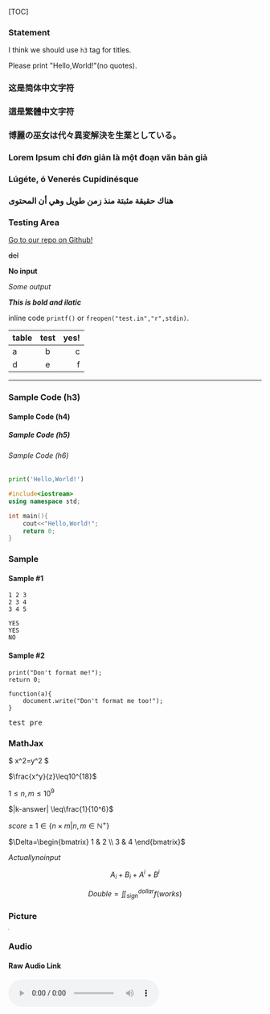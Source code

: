 <!--title: HHSOJ Test Problem-->
<!--description: The statement for hhsoj test problem.-->
<!--creationDate: 20200807-->

[TOC]

### Statement

I think we should use `h3` tag for titles.

Please print "Hello,World!"(no quotes).

### 这是简体中文字符

### 這是繁體中文字符

### 博麗の巫女は代々異変解決を生業としている。

### Lorem Ipsum chỉ đơn giản là một đoạn văn bản giả

### Lúgéte, ó Venerés Cupídinésque

### هناك حقيقة مثبتة منذ زمن طويل وهي أن المحتوى 

### Testing Area

[Go to our repo on Github!](https://www.github.com/XiaoGeNintendo/HHSOJ-Essential)

~~del~~

**No input**

*Some output*

***This is bold and ilatic***

inline code `printf()` or `freopen("test.in","r",stdin)`.

|table  | test |   yes!|
|-------|:----:|------:|
|a|b|c|
|d|e|f|

------------

### Sample Code (h3)
#### Sample Code (h4)
##### Sample Code (h5)
###### Sample Code (h6)

```python
print('Hello,World!')
```

```cpp
#include<iostream>
using namespace std;

int main(){
    cout<<"Hello,World!";
    return 0;
}
```

### Sample

#### Sample #1

```in
1 2 3
2 3 4
3 4 5
```

```out
YES
YES
NO
```

#### Sample #2

```in
print("Don't format me!");
return 0;
```

```out
function(a){
    document.write("Don't format me too!");
}
```

<pre>test pre</pre>

### **MathJax**

$ x^2=y^2 $

$\frac{x^y}{z}\leq10^{18}$

$1\leq n,m\leq10^9$

$|k-answer| \leq\frac{1}{10^6}$

$score \pm 1 \in \lbrace n \times m | n,m \in \mathbb{N}^{+} \rbrace$

$\Delta=\begin{bmatrix} 1 & 2 \\ 3 & 4 \end{bmatrix}$

$Actually no input$

$$
A_i + B_i + A^i + B^i
$$

$$
Double=\iint^{dollar}_{sign}f(works)
$$

### Picture

![pic](data:image/gif;base64,R0lGODlhAQABAIAAAAUEBAAAACwAAAAAAQABAAACAkQBADs=)

### Audio

#### Raw Audio Link
![Reimu](https://upload.thwiki.cc/b/b5/th15_01.mp3)

<!--
### Invisible! This is html comment.
-->

<!--
### Video

#### Raw Video Link
![SomeVideo](http://file-examples.com/wp-content/uploads/2017/04/file_example_MP4_640_3MG.mp4)

![SomeFakeVideo](http://file-examples.com/wp-content/uploads/2017/04/file_example_MP4_640_3MG.zjs)

#### Youtube Video
![Youtube Video](https://www.youtube.com/watch?v=mjl4NEMG0JE)
![Youtube Video](www.youtube.com/watch?v=mjl4NEMG0JE)
![Youtube Video](youtube.com/watch?v=mjl4NEMG0JE&t=300)
![Youtube Video](//youtube.com/watch?v=mjl4NEMG0JE&t=300)
![Youtube Video](//www.youtube.com/watch?v=mjl4NEMG0JE&t=200)
![Youtube Video](https://youtu.be/watch?v=mjl4NEMG0JE)
![Youtube Video](http://youtu.be/mjl4NEMG0JE)
![Youtube Video](//youtu.be/mjl4NEMG0JE)
![Fake Youtube Video](/youtu.be/mjl4NEMG0JE)
![Fake Youtube Video](https://www.youtu.be/mjl4NEMG0JE)
![Fake Youtube Video](https://www.youtu.be/IamNotAnId)
![Fake Youtube Video](https://www.youtu.be/这是简体中文字符啊啊啊)

#### Bilibili BV Video
![Bilibili Video](https://www.bilibili.com/video/BV19E411j7tC)
![Bilibili Video](https://www.bilibili.com/video/BV1V7411h7cX?p=237)
![Bilibili Video](//www.bilibili.com/video/BV19E411j7tC)
![Bilibili Video](bilibili.com/video/av170001?p=1)
![Bilibili Video](https://b23.tv/BV19E411j7tC)
![Bilibili Video](b23.tv/av170001)
![Bilibili Video](//b23.tv/av170001?p=1)
![Fake Bilibili Video](/b23.tv/av170001)
![Fake Bilibili Video](b23.tv/read/av170001)
![Fake Bilibili Video](bilibili.com/video/wtf)
![Fake Bilibili Video](https://www.bilibili.com/video/BVImNotAnId)
![Fake Bilibili Video](https://www.bilibili.com/video/av1234567890s)-->